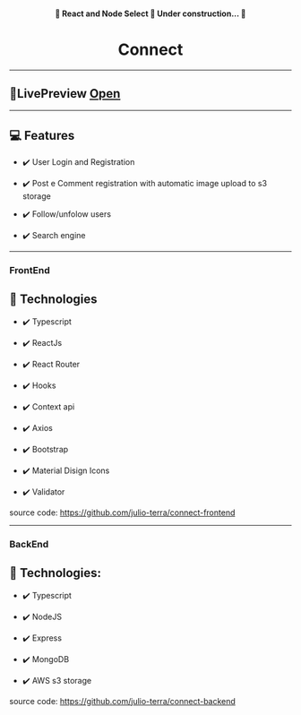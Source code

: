 
<h4 align="center"> 
	🚧  React and Node Select 🚀 Under construction...  🚧
</h4>

<h1 align="center">
Connect
</h1>



<hr>


## 👀LivePreview <a href="https://julio-connect.web.app/" aria-label='source code' target="_blank" rel="noreferrer">Open</a>



<hr>



## 💻 Features

- ✔️ User Login and Registration

- ✔️ Post e Comment registration with automatic image upload to s3 storage

- ✔️ Follow/unfolow users

- ✔️ Search engine

<hr>



### FrontEnd

## 🚀 Technologies

- ✔️ Typescript

- ✔️ ReactJs

- ✔️ React Router

- ✔️ Hooks

- ✔️ Context api

- ✔️ Axios

- ✔️ Bootstrap

- ✔️ Material Disign Icons

- ✔️ Validator


source code:
  https://github.com/julio-terra/connect-frontend
  
  
  <hr>
  
  
  ### BackEnd
## 🚀 Technologies:

- ✔️ Typescript

- ✔️ NodeJS
 
- ✔️ Express

- ✔️ MongoDB

- ✔️ AWS s3 storage

source code:
  https://github.com/julio-terra/connect-backend


